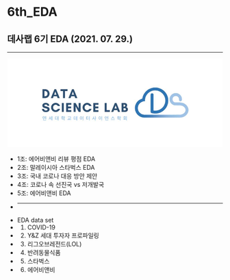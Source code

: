 # 6th_EDA
## 데사랩 6기 EDA (2021. 07. 29.)
___

![mm](https://github.com/YonseiDSL/6th_EDA/blob/master/dsl_logo.JPG?raw=true)

* 1조: 에어비앤비 리뷰 평점 EDA
* 2조: 말레이시아 스타벅스 EDA
* 3조: 국내 코로나 대응 방안 제안
* 4조: 코로나 속 선진국 vs 저개발국
* 5조: 에어비앤비 EDA
* ___
* EDA data set
* 1. COVID-19
* 2. Y&Z 세대 투자자 프로파일링
* 3. 리그오브레전드(LOL)
* 4. 반려동물식품
* 5. 스타벅스
* 6. 에어비앤비
